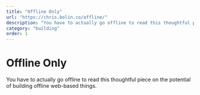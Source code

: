 ```yaml
---
title: "Offline Only"
url: "https://chris.bolin.co/offline/"
description: "You have to actually go offline to read this thoughtful piece on the potential of building offline web-based things."
category: "building"
order: 1
---
```


# Offline Only

You have to actually go offline to read this thoughtful piece on the potential of building offline web-based things.
